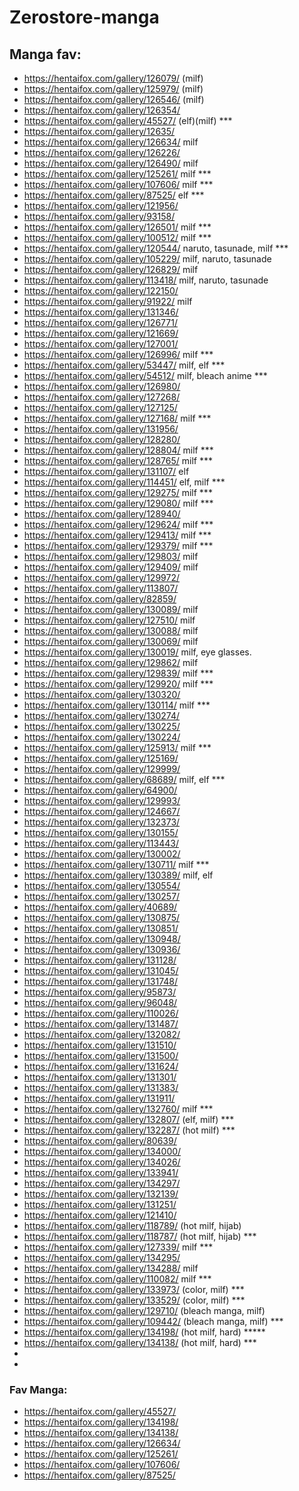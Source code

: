 # Zerostore-manga

## Manga fav: 
*  https://hentaifox.com/gallery/126079/ (milf)
*  https://hentaifox.com/gallery/125979/ (milf)
*  https://hentaifox.com/gallery/126546/ (milf)
*  https://hentaifox.com/gallery/126354/
*  https://hentaifox.com/gallery/45527/ (elf)(milf) ***
*  https://hentaifox.com/gallery/12635/
*  https://hentaifox.com/gallery/126634/ milf
*  https://hentaifox.com/gallery/126226/
*  https://hentaifox.com/gallery/126490/ milf
*  https://hentaifox.com/gallery/125261/ milf ***
*  https://hentaifox.com/gallery/107606/ milf ***
*  https://hentaifox.com/gallery/87525/ elf ***
*  https://hentaifox.com/gallery/121956/
*  https://hentaifox.com/gallery/93158/
*  https://hentaifox.com/gallery/126501/ milf ***
*  https://hentaifox.com/gallery/100512/ milf ***
*  https://hentaifox.com/gallery/120544/ naruto, tasunade, milf ***
*  https://hentaifox.com/gallery/105229/ milf, naruto, tasunade
*  https://hentaifox.com/gallery/126829/ milf 
*  https://hentaifox.com/gallery/113418/ milf, naruto, tasunade
*  https://hentaifox.com/gallery/122150/
*  https://hentaifox.com/gallery/91922/ milf
*  https://hentaifox.com/gallery/131346/
*  https://hentaifox.com/gallery/126771/
*  https://hentaifox.com/gallery/121669/
*  https://hentaifox.com/gallery/127001/
*  https://hentaifox.com/gallery/126996/ milf ***
*  https://hentaifox.com/gallery/53447/ milf, elf ***
*  https://hentaifox.com/gallery/54512/ milf, bleach anime  ***
*  https://hentaifox.com/gallery/126980/
*  https://hentaifox.com/gallery/127268/
*  https://hentaifox.com/gallery/127125/
*  https://hentaifox.com/gallery/127168/ milf ***
*  https://hentaifox.com/gallery/131956/
*  https://hentaifox.com/gallery/128280/
*  https://hentaifox.com/gallery/128804/ milf ***
*  https://hentaifox.com/gallery/128765/ milf ***
*  https://hentaifox.com/gallery/131107/ elf 
*  https://hentaifox.com/gallery/114451/ elf, milf ***
*  https://hentaifox.com/gallery/129275/ milf ***
*  https://hentaifox.com/gallery/129080/ milf ***
*  https://hentaifox.com/gallery/128940/
*  https://hentaifox.com/gallery/129624/ milf ***
*  https://hentaifox.com/gallery/129413/ milf ***
*  https://hentaifox.com/gallery/129379/ milf ***
*  https://hentaifox.com/gallery/129803/ milf
*  https://hentaifox.com/gallery/129409/ milf 
*  https://hentaifox.com/gallery/129972/
*  https://hentaifox.com/gallery/113807/
*  https://hentaifox.com/gallery/82859/
*  https://hentaifox.com/gallery/130089/ milf 
*  https://hentaifox.com/gallery/127510/ milf 
*  https://hentaifox.com/gallery/130088/ milf
*  https://hentaifox.com/gallery/130069/ milf
*  https://hentaifox.com/gallery/130019/ milf, eye glasses. 
*  https://hentaifox.com/gallery/129862/ milf
*  https://hentaifox.com/gallery/129839/ milf ***
*  https://hentaifox.com/gallery/129920/ milf ***
*  https://hentaifox.com/gallery/130320/
*  https://hentaifox.com/gallery/130114/ milf ***
*  https://hentaifox.com/gallery/130274/
*  https://hentaifox.com/gallery/130225/
*  https://hentaifox.com/gallery/130224/
*  https://hentaifox.com/gallery/125913/ milf ***
*  https://hentaifox.com/gallery/125169/
*  https://hentaifox.com/gallery/129999/
*  https://hentaifox.com/gallery/68689/ milf, elf ***
*  https://hentaifox.com/gallery/64900/
*  https://hentaifox.com/gallery/129993/
*  https://hentaifox.com/gallery/124667/
*  https://hentaifox.com/gallery/132373/
*  https://hentaifox.com/gallery/130155/
*  https://hentaifox.com/gallery/113443/
*  https://hentaifox.com/gallery/130002/
*  https://hentaifox.com/gallery/130711/ milf ***
*  https://hentaifox.com/gallery/130389/ milf, elf 
*  https://hentaifox.com/gallery/130554/
*  https://hentaifox.com/gallery/130257/
*  https://hentaifox.com/gallery/40689/
*  https://hentaifox.com/gallery/130875/
*  https://hentaifox.com/gallery/130851/
*  https://hentaifox.com/gallery/130948/
*  https://hentaifox.com/gallery/130936/
*  https://hentaifox.com/gallery/131128/
*  https://hentaifox.com/gallery/131045/
*  https://hentaifox.com/gallery/131748/
*  https://hentaifox.com/gallery/95873/
*  https://hentaifox.com/gallery/96048/
*  https://hentaifox.com/gallery/110026/
*  https://hentaifox.com/gallery/131487/
*  https://hentaifox.com/gallery/132082/
*  https://hentaifox.com/gallery/131510/
*  https://hentaifox.com/gallery/131500/
*  https://hentaifox.com/gallery/131624/
*  https://hentaifox.com/gallery/131301/
*  https://hentaifox.com/gallery/131383/
*  https://hentaifox.com/gallery/131911/
*  https://hentaifox.com/gallery/132760/ milf ***
*  https://hentaifox.com/gallery/132807/ (elf, milf) ***
*  https://hentaifox.com/gallery/132287/ (hot milf) ***
*  https://hentaifox.com/gallery/80639/
*  https://hentaifox.com/gallery/134000/
*  https://hentaifox.com/gallery/134026/
*  https://hentaifox.com/gallery/133941/
*  https://hentaifox.com/gallery/134297/
*  https://hentaifox.com/gallery/132139/
*  https://hentaifox.com/gallery/131251/
*  https://hentaifox.com/gallery/121410/
*  https://hentaifox.com/gallery/118789/ (hot milf, hijab)
*  https://hentaifox.com/gallery/118787/ (hot milf, hijab) ***
*  https://hentaifox.com/gallery/127339/ milf ***
*  https://hentaifox.com/gallery/134295/
*  https://hentaifox.com/gallery/134288/ milf 
*  https://hentaifox.com/gallery/110082/ milf ***
*  https://hentaifox.com/gallery/133973/ (color, milf) ***
*  https://hentaifox.com/gallery/133529/ (color, milf) ***
*  https://hentaifox.com/gallery/129710/ (bleach manga, milf)
*  https://hentaifox.com/gallery/109442/ (bleach manga, milf) ***
*  https://hentaifox.com/gallery/134198/ (hot milf, hard) *****
*  https://hentaifox.com/gallery/134138/ (hot milf, hard) ***
*  
*  

### Fav Manga: 
* https://hentaifox.com/gallery/45527/
* https://hentaifox.com/gallery/134198/
* https://hentaifox.com/gallery/134138/
* https://hentaifox.com/gallery/126634/    
* https://hentaifox.com/gallery/125261/    
* https://hentaifox.com/gallery/107606/   
* https://hentaifox.com/gallery/87525/    

